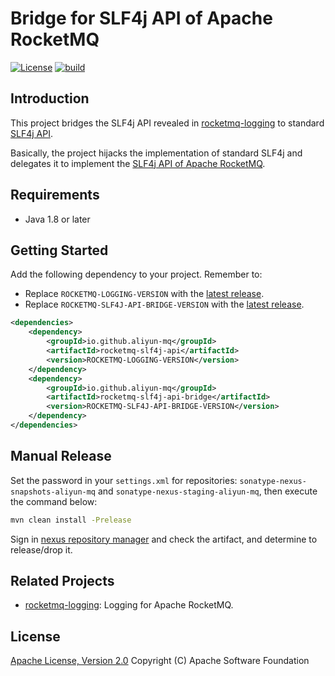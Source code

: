 # Bridge for SLF4j API of Apache RocketMQ

[![License][license-image]][license-url]
[![build][build-image]][build-url]

## Introduction

This project bridges the SLF4j API revealed in [rocketmq-logging](https://github.com/aliyun-mq/rocketmq-logging) to
standard [SLF4j API](https://github.com/qos-ch/slf4j).

Basically, the project hijacks the implementation of standard SLF4j and delegates it to implement
the [SLF4j API of Apache RocketMQ](https://github.com/aliyun-mq/rocketmq-logging/tree/master/rocketmq-slf4j-api).

## Requirements

- Java 1.8 or later

## Getting Started

Add the following dependency to your project. Remember to:

* Replace `ROCKETMQ-LOGGING-VERSION` with
  the [latest release](https://search.maven.org/search?q=g:io.github.aliyun-mq%20AND%20a:rocketmq-logging).
* Replace `ROCKETMQ-SLF4J-API-BRIDGE-VERSION` with
  the [latest release](https://search.maven.org/search?q=g:io.github.aliyun-mq%20AND%20a:rocketmq-slf4j-api-bridge).

```xml
<dependencies>
    <dependency>
        <groupId>io.github.aliyun-mq</groupId>
        <artifactId>rocketmq-slf4j-api</artifactId>
        <version>ROCKETMQ-LOGGING-VERSION</version>
    </dependency>
    <dependency>
        <groupId>io.github.aliyun-mq</groupId>
        <artifactId>rocketmq-slf4j-api-bridge</artifactId>
        <version>ROCKETMQ-SLF4J-API-BRIDGE-VERSION</version>
    </dependency>
</dependencies>
```

## Manual Release

Set the password in your `settings.xml` for repositories: `sonatype-nexus-snapshots-aliyun-mq`
and `sonatype-nexus-staging-aliyun-mq`, then execute the command below:

```bash
mvn clean install -Prelease
```

Sign in [nexus repository manager](https://s01.oss.sonatype.org/#stagingRepositories) and check the artifact, and
determine to release/drop it.

## Related Projects

* [rocketmq-logging](https://github.com/aliyun-mq/rocketmq-logging): Logging for Apache RocketMQ.

## License

[Apache License, Version 2.0](http://www.apache.org/licenses/LICENSE-2.0.html) Copyright (C) Apache Software Foundation

[license-image]: https://img.shields.io/badge/license-Apache%202-4EB1BA.svg
[license-url]: https://www.apache.org/licenses/LICENSE-2.0.html
[build-image]: https://github.com/aliyun-mq/rocketmq-slf4j-api-bridge/actions/workflows/build.yml/badge.svg
[build-url]: https://github.com/aliyun-mq/rocketmq-slf4j-api-bridge/actions/workflows/build.yml